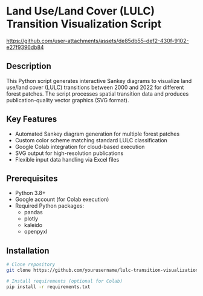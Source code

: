 # Land Use/Land Cover (LULC) Transition Visualization Script

https://github.com/user-attachments/assets/de85db55-def2-430f-9102-e27f9396db84


## Description
This Python script generates interactive Sankey diagrams to visualize land use/land cover (LULC) transitions between 2000 and 2022 for different forest patches. The script processes spatial transition data and produces publication-quality vector graphics (SVG format).

## Key Features
- Automated Sankey diagram generation for multiple forest patches
- Custom color scheme matching standard LULC classification
- Google Colab integration for cloud-based execution
- SVG output for high-resolution publications
- Flexible input data handling via Excel files

## Prerequisites
- Python 3.8+
- Google account (for Colab execution)
- Required Python packages:
  - pandas
  - plotly
  - kaleido
  - openpyxl

## Installation
```bash
# Clone repository
git clone https://github.com/yourusername/lulc-transition-visualization.git

# Install requirements (optional for Colab)
pip install -r requirements.txt
